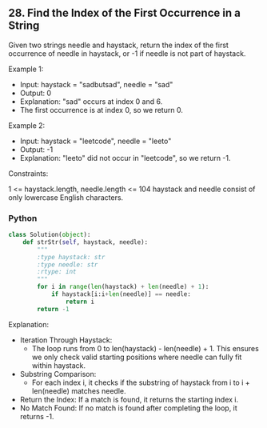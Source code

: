 ## 28. Find the Index of the First Occurrence in a String

Given two strings needle and haystack, return the index of the first occurrence of needle in haystack, or -1 if needle is not part of haystack.

Example 1:

- Input: haystack = "sadbutsad", needle = "sad"
- Output: 0
- Explanation: "sad" occurs at index 0 and 6.
- The first occurrence is at index 0, so we return 0.

Example 2:

- Input: haystack = "leetcode", needle = "leeto"
- Output: -1
- Explanation: "leeto" did not occur in "leetcode", so we return -1.
 

Constraints:

1 <= haystack.length, needle.length <= 104
haystack and needle consist of only lowercase English characters.


### Python

``` python
class Solution(object):
    def strStr(self, haystack, needle):
        """
        :type haystack: str
        :type needle: str
        :rtype: int
        """
        for i in range(len(haystack) + len(needle) + 1):
            if haystack[i:i+len(needle)] == needle:
                return i
        return -1
```


Explanation:
- Iteration Through Haystack:
    - The loop runs from 0 to len(haystack) - len(needle) + 1. This ensures we only check valid starting positions where needle can fully fit within haystack.
- Substring Comparison:
    - For each index i, it checks if the substring of haystack from i to i + len(needle) matches needle.
- Return the Index: If a match is found, it returns the starting index i.
- No Match Found: If no match is found after completing the loop, it returns -1.
